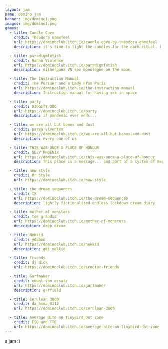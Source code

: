 ```yaml
---
layout: jam
name: domino jam
banner: img/domino1.png
images: img/domino1.png
games:
  - title: Candle Cove
    credit: Theodora Gamefeel
    url: https://dominoclub.itch.io/candle-cove-by-theodora-gamefeel
    description: it's time to light the candles for the dark ritual. i hope nothing bad happens.

  - title: paradigmfetish
    credit: Hanna Violence
    url: https://dominoclub.itch.io/paradigmfetish
    description: ditherpunk VN sex monologue on the moon

  - title: The Instruction Manual
    credit: The Pursuer and a Lady From Paris
    url: https://dominoclub.itch.io/the-instruction-manual
    description: Instruction manual for having sex in space

  - title: party
    credit: DIGGITY DOG
    url: https://dominoclub.itch.io/party
    description: if pandemic ever ends...

  - title: we are all but bones and dust
    credit: parva viventem
    url: https://dominoclub.itch.io/we-are-all-but-bones-and-dust
    description: every one of us

  - title: THIS WAS ONCE A PLACE OF HONOUR
    credit: SUZY PHOENIX
    url: https://dominoclub.itch.io/this-was-once-a-place-of-honour
    description: This place is a message... and part of a system of messages... pay attention to it!

  - title: new style
    credit: Mr Style
    url: https://dominoclub.itch.io/new-style

  - title: the dream sequences
    credit: IX
    url: https://dominoclub.itch.io/the-dream-sequences
    description: lightly fictionalized endless lockdown dream diary

  - title: mother of monsters
    credit: tee grandis
    url: https://dominoclub.itch.io/mother-of-monsters
    description: deep dream

  - title: Nekkid
    credit: ydobon
    url: https://dominoclub.itch.io/nekkid
    description: get nekkid

  - title: friends
    credit: dj dick
    url: https://dominoclub.itch.io/scooter-friends

  - title: Garfmaker
    credit: count von ersatz
    url: https://dominoclub.itch.io/garfmaker
    description: garfield

  - title: Cerulean 3000
    credit: da_homa_0112
    url: https://dominoclub.itch.io/cerulean-3000

  - title: Average Nite on TinyBird Dot Zone
    credit: FSO and TTC
    url: https://dominoclub.itch.io/average-nite-on-tinybird-dot-zone
---
```


a jam :)
